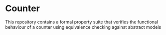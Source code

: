 # Counter
This repository contains a formal property suite that verifies the functional behaviour of a counter using equivalence checking against abstract models
